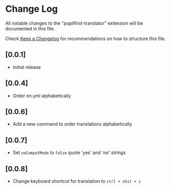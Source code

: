 # Change Log

All notable changes to the "pupilfirst-translator" extension will be documented in this file.

Check [Keep a Changelog](http://keepachangelog.com/) for recommendations on how to structure this file.

## [0.0.1]

- Initial release

## [0.0.4]

- Order en.yml alphabetically

## [0.0.6]

- Add a new command to order translations alphabetically

## [0.0.7]

- Set `noCompatMode` to `false` quote 'yes' and 'no' strings

## [0.0.8]

- Change keyboard shortcut for translation to `ctrl + shit + i`

